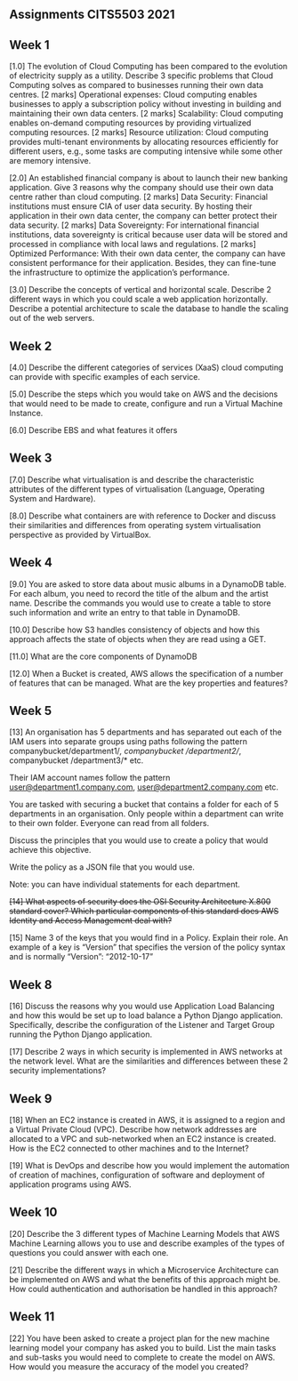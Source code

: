 ## Assignments CITS5503 2021

## Week 1

[1.0] The evolution of Cloud Computing has been compared to the evolution of electricity supply as a utility. Describe 3 specific problems that Cloud Computing solves as compared to businesses running their own data centres.
[2 marks] Operational expenses: Cloud computing enables businesses to apply a subscription policy without investing in building and maintaining their own data centers.
[2 marks] Scalability: Cloud computing enables on-demand computing resources by providing virtualized computing resources. 
[2 marks] Resource utilization: Cloud computing provides multi-tenant environments by allocating resources efficiently for different users, e.g., some tasks are computing intensive while some other are memory intensive.


[2.0] An established financial company is about to launch their new banking application. Give 3 reasons why the company should use their own data centre rather than cloud computing.
[2 marks] Data Security: Financial institutions must ensure CIA of user data security. By hosting their application in their own data center, the company can better protect their data security.
[2 marks] Data Sovereignty: For international financial institutions, data sovereignty is critical because user data will be stored and processed in compliance with local laws and regulations. 
[2 marks] Optimized Performance: With their own data center, the company can have consistent performance for their application. Besides, they can fine-tune the infrastructure to optimize the application’s performance.


[3.0] Describe the concepts of vertical and horizontal scale. Describe 2 different ways in which you could scale a web application horizontally. Describe a potential architecture to scale the database to handle the scaling out of the web servers.

## Week 2

[4.0] Describe the different categories of services (XaaS) cloud computing can provide with specific examples of each service.

[5.0] Describe the steps which you would take on AWS and the decisions that would need to be made to create, configure and run a Virtual Machine Instance.

[6.0] Describe EBS and what features it offers

## Week 3

[7.0] Describe what virtualisation is and describe the characteristic attributes of the different types of virtualisation (Language, Operating System and Hardware).

[8.0] Describe what containers are with reference to Docker and discuss their similarities and differences from operating system virtualisation perspective as provided by VirtualBox.

## Week 4

[9.0] You are asked to store data about music albums in a DynamoDB table. For each album, you need to record the title of the album and the artist name. Describe the commands you would use to create a table to store such information and write an entry to that table in DynamoDB.

[10.0] Describe how S3 handles consistency of objects and how this approach affects the state of objects when they are read using a GET.

[11.0] What are the core components of DynamoDB

[12.0] When a Bucket is created, AWS allows the specification of a number of features that can be managed. What are the key properties and features?

## Week 5

[13] An organisation has 5 departments and has separated out each of the IAM users into separate groups using paths following the pattern companybucket/department1/*, companybucket /department2/*, companybucket /department3/* etc.

Their IAM account names follow the pattern user@department1.company.com, user@department2.company.com etc.

You are tasked with securing a bucket that contains a folder for each of 5 departments in an organisation. Only people within a department can write to their own folder. Everyone can read from all folders.  

Discuss the principles that you would use to create a policy that would achieve this objective.

Write the policy as a JSON file that you would use.

Note: you can have individual statements for each department.

~~[14] What aspects of security does the OSI Security Architecture X.800 standard cover? Which particular components of this standard does AWS Identity and Access Management deal with?~~

[15] Name 3 of the keys that you would find in a Policy. Explain their role. An example of a key is “Version” that specifies the version of the policy syntax and is normally “Version”: “2012-10-17”

## Week 8

[16] Discuss the reasons why you would use Application Load Balancing and how this would be set up to load balance a Python Django application. Specifically, describe the configuration of the Listener and Target Group running the Python Django application.

[17] Describe 2 ways in which security is implemented in AWS networks at the network level. What are the similarities and differences between these 2 security implementations?

## Week 9

[18] When an EC2 instance is created in AWS, it is assigned to a region and a Virtual Private Cloud (VPC). Describe how network addresses are allocated to a VPC and sub-networked when an EC2 instance is created. How is the EC2 connected to other machines and to the Internet?

[19] What is DevOps and describe how you would implement the automation of creation of machines, configuration of software and deployment of application programs using AWS.

## Week 10

[20] Describe the 3 different types of Machine Learning Models that AWS Machine Learning allows you to use and describe examples of the types of questions you could answer with each one.

[21] Describe the different ways in which a Microservice Architecture can be implemented on AWS and what the benefits of this approach might be. How could authentication and authorisation be handled in this approach?

## Week 11

[22] You have been asked to create a project plan for the new machine learning model your company has asked you to build. List the main tasks and sub-tasks you would need to complete to create the model on AWS. How would you measure the accuracy of the model you created?
